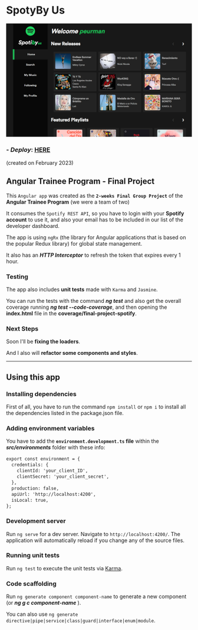 # SpotyBy Us

![main cover](/mainCover.png)

### - _Deploy_: **<a target="_blank" href="https://angular-project-spotify-api.vercel.app/" rel="noopener noreferrer">HERE</a>**

(created on February 2023)

## Angular Trainee Program - Final Project

This `Angular app` was created as the **`2-weeks Final Group Project`** of the **Angular Trainee Program** (we were a team of two)

It consumes the `Spotify REST API`, so you have to login with your **Spotify account** to use it, and also your email has to be included in our list of the developer dashboard.

The app is using `ngRx` (the library for Angular applications that is based on the popular Redux library) for global state management.

It also has an **_HTTP Interceptor_** to refresh the token that expires every 1 hour.

### Testing

The app also includes **unit tests** made with `Karma` and `Jasmine`.

You can run the tests with the command **_ng test_** and also get the overall coverage running **_ng test --code-coverage_**, and then opening the **index.html** file in the **coverage/final-project-spotify**.

### Next Steps

Soon I'll be **fixing the loaders**.

And I also will **refactor some components and styles**.

---

## Using this app

### Installing dependencies

First of all, you have to run the command `npm install` or `npm i` to install all the dependencies listed in the package.json file.

### Adding environment variables

You have to add the **`environment.development.ts` file** within the **_src/environments_** folder with these info:

    export const environment = {
      credentials: {
        clientId: 'your_client_ID',
        clientSecret: 'your_client_secret',
      },
      production: false,
      apiUrl: 'http://localhost:4200',
      isLocal: true,
    };

### Development server

Run `ng serve` for a dev server. Navigate to `http://localhost:4200/`. The application will automatically reload if you change any of the source files.

### Running unit tests

Run `ng test` to execute the unit tests via [Karma](https://karma-runner.github.io).

### Code scaffolding

Run `ng generate component component-name` to generate a new component (or **_ng g c component-name_** ).

You can also use `ng generate directive|pipe|service|class|guard|interface|enum|module`.
